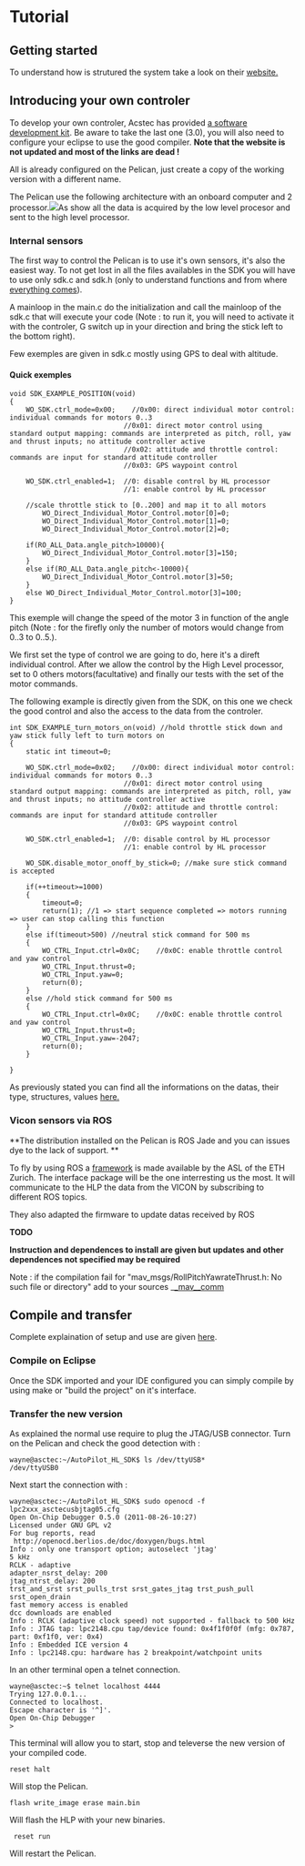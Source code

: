 # Tutorial

## Getting started

To understand how is strutured the system take a look on their [website. ](http://wiki.asctec.de/display/AR/AscTec+Pelican)

## Introducing your own controler

To develop your own controler, Acstec has provided [a software development kit](http://wiki.asctec.de/display/AR/AscTec+SDK). Be aware to take the last one \(3.0\), you will also need to configure your eclipse to use the good compiler. **Note that the website is not updated and most of the links are dead !**

All is already configured on the Pelican, just create a copy of the working version with a different name.

The Pelican use the following architecture with an onboard computer and 2 processor.![](/assets/AutoPilot_overview.png)As show all the data is acquired by the low level procesor and sent to the high level processor.

### Internal sensors

The first way to control the Pelican is to use it's own sensors, it's also the easiest way. To not get lost in all the files availables in the SDK you will have to use only sdk.c and sdk.h \(only to understand functions and from where [everything comes](http://wiki.asctec.de/display/AR/List+of+all+predefined+variables%2C+commands+and+parameters)\).

A mainloop in the main.c do the initialization and call the mainloop of the sdk.c that will execute your code \(Note : to run it, you will need to activate it with the controler, G switch up in your direction and bring the stick left to the bottom right\).

Few exemples are given in sdk.c mostly using GPS to deal with altitude.

#### Quick exemples

```
void SDK_EXAMPLE_POSITION(void)
{
    WO_SDK.ctrl_mode=0x00;    //0x00: direct individual motor control: individual commands for motors 0..3
                            //0x01: direct motor control using standard output mapping: commands are interpreted as pitch, roll, yaw and thrust inputs; no attitude controller active
                            //0x02: attitude and throttle control: commands are input for standard attitude controller
                            //0x03: GPS waypoint control

    WO_SDK.ctrl_enabled=1;  //0: disable control by HL processor
                            //1: enable control by HL processor

    //scale throttle stick to [0..200] and map it to all motors
        WO_Direct_Individual_Motor_Control.motor[0]=0;
        WO_Direct_Individual_Motor_Control.motor[1]=0;
        WO_Direct_Individual_Motor_Control.motor[2]=0;

    if(RO_ALL_Data.angle_pitch>10000){
        WO_Direct_Individual_Motor_Control.motor[3]=150;
    }
    else if(RO_ALL_Data.angle_pitch<-10000){
        WO_Direct_Individual_Motor_Control.motor[3]=50;
    }
    else WO_Direct_Individual_Motor_Control.motor[3]=100;
}
```

This exemple will change the speed of the motor 3 in function of the angle pitch \(Note : for the firefly only the number of motors would change from 0..3 to 0..5.\).

We first set the type of control we are going to do, here it's a direft individual control. After we allow the control by the High Level processor, set to 0 others motors\(facultative\) and finally our tests with the set of the motor commands.

The following example is directly given from the SDK, on this one we check the good control and also the access to the data from the controler.

```
int SDK_EXAMPLE_turn_motors_on(void) //hold throttle stick down and yaw stick fully left to turn motors on
{
    static int timeout=0;

    WO_SDK.ctrl_mode=0x02;    //0x00: direct individual motor control: individual commands for motors 0..3
                            //0x01: direct motor control using standard output mapping: commands are interpreted as pitch, roll, yaw and thrust inputs; no attitude controller active
                            //0x02: attitude and throttle control: commands are input for standard attitude controller
                            //0x03: GPS waypoint control

    WO_SDK.ctrl_enabled=1;  //0: disable control by HL processor
                            //1: enable control by HL processor

    WO_SDK.disable_motor_onoff_by_stick=0; //make sure stick command is accepted

    if(++timeout>=1000)
    {
        timeout=0;
        return(1); //1 => start sequence completed => motors running => user can stop calling this function
    }
    else if(timeout>500) //neutral stick command for 500 ms
    {
        WO_CTRL_Input.ctrl=0x0C;    //0x0C: enable throttle control and yaw control
        WO_CTRL_Input.thrust=0;
        WO_CTRL_Input.yaw=0;
        return(0);
    }
    else //hold stick command for 500 ms
    {
        WO_CTRL_Input.ctrl=0x0C;    //0x0C: enable throttle control and yaw control
        WO_CTRL_Input.thrust=0;
        WO_CTRL_Input.yaw=-2047;
        return(0);
    }

}
```

As previously stated you can find all the informations on the datas, their type, structures, values [here.](http://wiki.asctec.de/display/AR/List+of+all+predefined+variables%2C+commands+and+parameters)

### Vicon sensors via ROS

**The distribution installed on the Pelican is ROS Jade and you can issues dye to the lack of support. **

To fly by using ROS a [framework](https://github.com/ethz-asl/asctec_mav_framework) is made available by the ASL of the ETH Zurich. The interface package will be the one interresting us the most. It will communicate to the HLP the data from the VICON by subscribing to different ROS topics.

They also adapted the firmware to update datas received by ROS

**TODO**

**Instruction and dependences to install are given but updates and other dependences not specified may be required**

Note : if the compilation fail for "mav_msgs/RollPitchYawrateThrust.h: No such file or directory" add to your sources _[_mav\__comm](https://github.com/ethz-asl/mav_comm)



## Compile and transfer

Complete explaination of setup and use are given [here](http://wiki.asctec.de/display/AR/SDK+Setup+for+Linux).

### Compile on Eclipse

Once the SDK imported and your IDE configured you can simply compile by using make or "build the project" on it's interface.

### Transfer the new version

As explained the normal use require to plug the JTAG/USB connector. Turn on the Pelican and check the good detection with :

```
wayne@asctec:~/AutoPilot_HL_SDK$ ls /dev/ttyUSB*
/dev/ttyUSB0
```

Next start the connection with :

```
wayne@asctec:~/AutoPilot_HL_SDK$ sudo openocd -f lpc2xxx_asctecusbjtag05.cfg
Open On-Chip Debugger 0.5.0 (2011-08-26-10:27)
Licensed under GNU GPL v2
For bug reports, read
 http://openocd.berlios.de/doc/doxygen/bugs.html
Info : only one transport option; autoselect 'jtag'
5 kHz
RCLK - adaptive
adapter_nsrst_delay: 200
jtag_ntrst_delay: 200
trst_and_srst srst_pulls_trst srst_gates_jtag trst_push_pull srst_open_drain
fast memory access is enabled
dcc downloads are enabled
Info : RCLK (adaptive clock speed) not supported - fallback to 500 kHz
Info : JTAG tap: lpc2148.cpu tap/device found: 0x4f1f0f0f (mfg: 0x787, part: 0xf1f0, ver: 0x4)
Info : Embedded ICE version 4
Info : lpc2148.cpu: hardware has 2 breakpoint/watchpoint units
```

In an other terminal open a telnet connection.

```
wayne@asctec:~$ telnet localhost 4444
Trying 127.0.0.1...
Connected to localhost.
Escape character is '^]'.
Open On-Chip Debugger
>
```

This terminal will allow you to start, stop and televerse the new version of your compiled code.

```
reset halt
```

Will stop the Pelican.

```
flash write_image erase main.bin
```

Will flash the HLP with your new binaries.

```
 reset run
```

Will restart the Pelican.

